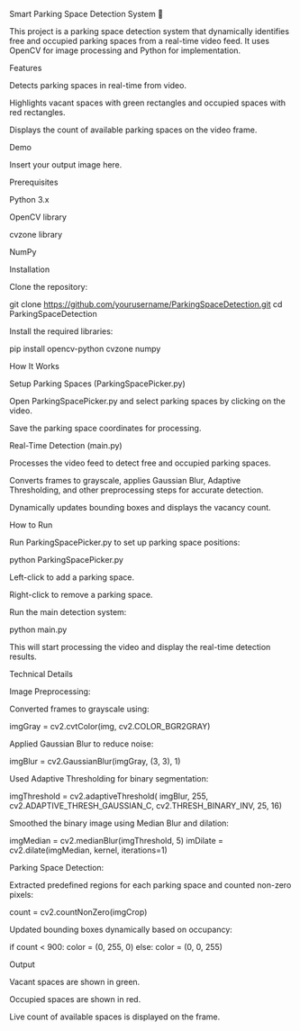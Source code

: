 Smart Parking Space Detection System 🚗

This project is a parking space detection system that dynamically identifies free and occupied parking spaces from a real-time video feed. It uses OpenCV for image processing and Python for implementation.

Features

Detects parking spaces in real-time from video.

Highlights vacant spaces with green rectangles and occupied spaces with red rectangles.

Displays the count of available parking spaces on the video frame.

Demo

Insert your output image here.

Prerequisites

Python 3.x

OpenCV library

cvzone library

NumPy

Installation

Clone the repository:

git clone https://github.com/yourusername/ParkingSpaceDetection.git
cd ParkingSpaceDetection

Install the required libraries:

pip install opencv-python cvzone numpy

How It Works

Setup Parking Spaces (ParkingSpacePicker.py)

Open ParkingSpacePicker.py and select parking spaces by clicking on the video.

Save the parking space coordinates for processing.

Real-Time Detection (main.py)

Processes the video feed to detect free and occupied parking spaces.

Converts frames to grayscale, applies Gaussian Blur, Adaptive Thresholding, and other preprocessing steps for accurate detection.

Dynamically updates bounding boxes and displays the vacancy count.

How to Run

Run ParkingSpacePicker.py to set up parking space positions:

python ParkingSpacePicker.py

Left-click to add a parking space.

Right-click to remove a parking space.

Run the main detection system:

python main.py

This will start processing the video and display the real-time detection results.

Technical Details

Image Preprocessing:

Converted frames to grayscale using:

imgGray = cv2.cvtColor(img, cv2.COLOR_BGR2GRAY)

Applied Gaussian Blur to reduce noise:

imgBlur = cv2.GaussianBlur(imgGray, (3, 3), 1)

Used Adaptive Thresholding for binary segmentation:

imgThreshold = cv2.adaptiveThreshold(
    imgBlur, 255, cv2.ADAPTIVE_THRESH_GAUSSIAN_C, cv2.THRESH_BINARY_INV, 25, 16)

Smoothed the binary image using Median Blur and dilation:

imgMedian = cv2.medianBlur(imgThreshold, 5)
imDilate = cv2.dilate(imgMedian, kernel, iterations=1)

Parking Space Detection:

Extracted predefined regions for each parking space and counted non-zero pixels:

count = cv2.countNonZero(imgCrop)

Updated bounding boxes dynamically based on occupancy:

if count < 900:
    color = (0, 255, 0)
else:
    color = (0, 0, 255)

Output

Vacant spaces are shown in green.

Occupied spaces are shown in red.

Live count of available spaces is displayed on the frame.
